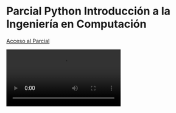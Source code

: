# Parcial Python Introducción a la Ingeniería en Computación

[Acceso al Parcial](https://www.youtube.com/watch?v=dQw4w9WgXcQ)

![](AroundTheBirrrd.mp4)
